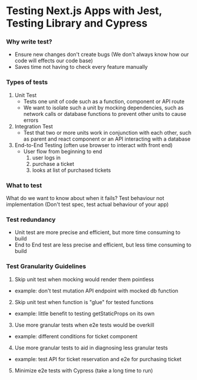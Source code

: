 # Testing Next.js Apps with Jest, Testing Library and Cypress

### Why write test?
- Ensure new changes don't create bugs (We don't always know how our code will effects our code base)
- Saves time not having to check every feature manually

### Types of tests
1. Unit Test
   - Tests one unit of code such as a function, component or API route
   - We want to isolate such a unit by mocking dependencies, such as network calls or database functions to prevent other units to cause errors
2. Integration Test
   - Test that two or more units work in conjunction with each other, such as parent and react component or an API interacting with a database
3. End-to-End Testing (often use browser to interact with front end)
   - User flow from beginning to end
		1. user logs in
		2. purchase a ticket
		3. looks at list of purchased tickets

### What to test
What do we want to know about when it fails?
Test behaviour not implementation (Don't test spec, test actual behaviour of your app)

### Test redundancy
- Unit test are more precise and efficient, but more time consuming to build
- End to End test are less precise and efficient, but less time consuming to build

### Test Granularity Guidelines
1. Skip unit test when mocking would render them pointless
* example: don't test mutation API endpoint with mocked db function
2. Skip unit test when function is "glue" for tested functions
* example: little benefit to testing getStaticProps on its own
3. Use more granular tests when e2e tests would be overkill
* example: different conditions for ticket component
4. Use more granular tests to aid in diagnosing less granular tests
* example: test API for ticket reservation and e2e for purchasing ticket
5. Minimize e2e tests with Cypress (take a long time to run)